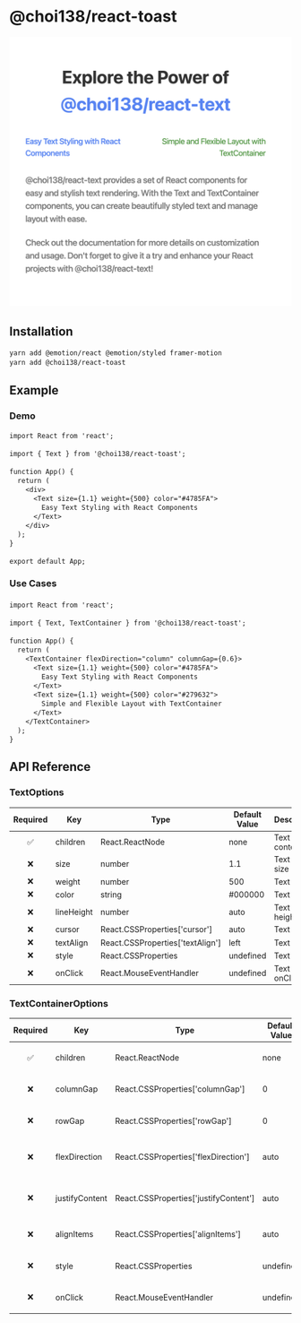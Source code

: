 # @choi138/react-toast

![alt text](./docs/description.png)

## Installation

```sh
yarn add @emotion/react @emotion/styled framer-motion
yarn add @choi138/react-toast
```

## Example

### Demo

```tsx
import React from 'react';

import { Text } from '@choi138/react-toast';

function App() {
  return (
    <div>
      <Text size={1.1} weight={500} color="#4785FA">
        Easy Text Styling with React Components
      </Text>
    </div>
  );
}

export default App;
```

### Use Cases

####

```tsx
import React from 'react';

import { Text, TextContainer } from '@choi138/react-toast';

function App() {
  return (
    <TextContainer flexDirection="column" columnGap={0.6}>
      <Text size={1.1} weight={500} color="#4785FA">
        Easy Text Styling with React Components
      </Text>
      <Text size={1.1} weight={500} color="#279632">
        Simple and Flexible Layout with TextContainer
      </Text>
    </TextContainer>
  );
}
```

## API Reference

### TextOptions

| Required | Key        | Type                                          | Default Value | Description      |
| :------: | ---------- | --------------------------------------------- | ------------- | ---------------- |
|    ✅    | children   | React.ReactNode                               | none          | Text content     |
|    ❌    | size       | number                                        | 1.1           | Text rem size    |
|    ❌    | weight     | number                                        | 500           | Text weight      |
|    ❌    | color      | string                                        | #000000       | Text color       |
|    ❌    | lineHeight | number                                        | auto          | Text line height |
|    ❌    | cursor     | React.CSSProperties['cursor']                 | auto          | Text cursor      |
|    ❌    | textAlign  | React.CSSProperties['textAlign']              | left          | Text align       |
|    ❌    | style      | React.CSSProperties                           | undefined     | Text style       |
|    ❌    | onClick    | React.MouseEventHandler<HTMLParagraphElement> | undefined     | Text onClick     |

### TextContainerOptions

| Required | Key            | Type                                          | Default Value | Description                    |
| :------: | -------------- | --------------------------------------------- | ------------- | ------------------------------ |
|    ✅    | children       | React.ReactNode                               | none          | Text Container content         |
|    ❌    | columnGap      | React.CSSProperties['columnGap']              | 0             | Text Container column gap      |
|    ❌    | rowGap         | React.CSSProperties['rowGap']                 | 0             | Text Container row gap         |
|    ❌    | flexDirection  | React.CSSProperties['flexDirection']          | auto          | Text Container flex direction  |
|    ❌    | justifyContent | React.CSSProperties['justifyContent']         | auto          | Text Container justify content |
|    ❌    | alignItems     | React.CSSProperties['alignItems']             | auto          | Text Container align items     |
|    ❌    | style          | React.CSSProperties                           | undefined     | Text Container style           |
|    ❌    | onClick        | React.MouseEventHandler<HTMLParagraphElement> | undefined     | Text Container onClick         |
